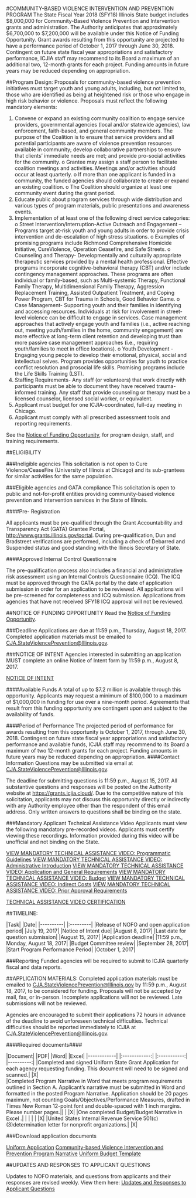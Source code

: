 


#COMMUNITY-BASED VIOLENCE INTERVENTION AND PREVENTION PROGRAM 
The State Fiscal Year 2018 (SFY18) Illinois State budget includes \$8,000,000 for Community-Based Violence Prevention and Intervention grants and administration. The Authority anticipates that approximately \$6,700,000 to $7,200,000 will be available under this Notice of Funding Opportunity. Grant awards resulting from this opportunity are projected to have a performance period of October 1, 2017 through June 30, 2018. Contingent on future state fiscal year appropriations and satisfactory performance, ICJIA staff may recommend to its Board a maximum of an additional two, 12-month grants for each project. Funding amounts in future years may be reduced depending on appropriation. 

##Program Design: 
Proposals for community-based violence prevention initiatives must target youth and young adults, including, but not limited to, those who are identified as being at heightened risk or those who engage in high risk behavior or violence.  Proposals must reflect the following mandatory elements:
1. Convene or expand an existing community coalition to engage service providers, governmental agencies (local and/or statewide agencies), law enforcement, faith-based, and general community members. The purpose of the Coalition is to ensure that service providers and all potential participants are aware of violence prevention resources available in community; develop collaborative partnerships to ensure that clients’ immediate needs are met; and provide pro-social activities for the community.
o	Grantee may assign a staff person to facilitate coalition meetings and activities. Meetings and/or activities should occur at least quarterly.
o	If more than one applicant is funded in a community, the funded agencies should collaborate to create or expand an existing coalition.
o	 The Coalition should organize at least one community event during the grant period.
2. Educate public about program services through wide distribution and various types of program materials, public presentations and awareness events.
3. Implementation of at least one of the following direct service categories:
o	Street Intervention/Interruption-Active Outreach and Engagement – Programs target at-risk youth and young adults in order to provide crisis intervention and de-escalation of high stress situations. o	Examples of promising programs include Richmond Comprehensive Homicide Initiative, CureViolence, Operation Ceasefire, and Safe Streets. 
o	Counseling and Therapy- Developmentally and culturally appropriate therapeutic services provided by a mental health professional. Effective programs incorporate cognitive-behavioral therapy (CBT) and/or include contingency management approaches. These programs are often individual or family-based, such as Multi-systemic Therapy, Functional Family Therapy, Multidimensional Family Therapy, Aggression Replacement Training, Assisted Outpatient Treatment, and Coping Power Program, CBT for Trauma in Schools, Good Behavior Game.
o	Case Management- Supporting youth and their families in identifying and accessing resources. Individuals at risk for involvement in street-level violence can be difficult to engage in services. Case management approaches that actively engage youth and families (i.e., active reaching out, meeting youth/families in the home, community engagement) are more effective at long-term client retention and developing trust than more passive case management approaches (i.e., requiring youth/families to meet in office locations). 
o	Youth Development - Engaging young people to develop their emotional, physical, social and intellectual selves. Program provides opportunities for youth to practice conflict resolution and prosocial life skills. Promising programs include the Life Skills Training (LST). 
4. Staffing Requirements- Any staff (or volunteers) that work directly with participants must be able to document they have received trauma-informed training. Any staff that provide counseling or therapy must be a licensed counselor, licensed social worker, or equivalent. 
5. Applicant must budget for one ICJIA-coordinated, full-day meeting in Chicago.
6. Applicant must comply with all prescribed assessment tools and reporting requirements.

See the [Notice of Funding Opportunity](CBvipNOFO.pdf), for program design, staff, and training requirements.

##ELIGIBILITY 

###Ineligible agencies
This solicitation is not open to Cure Violence/CeaseFire (University of Illinois at Chicago) and its sub-grantees for similar activities for the same population. 

###Eligible agencies and GATA compliance
This solicitation is open to public and not-for-profit entities providing community-based violence prevention and intervention services in the State of Illinois. 

####Pre- Registration

All applicants must be pre-qualified through the Grant Accountability and Transparency Act (GATA) Grantee Portal, http://www.grants.illinois.gov/portal. During pre-qualification, Dun and Bradstreet verifications are performed, including a check of Debarred and Suspended status and good standing with the Illinois Secretary of State.

####Approved Internal Control Questionnaire

The pre-qualification process also includes a financial and administrative risk assessment using an Internal Controls Questionnaire (ICQ). The ICQ must be approved through the GATA portal by the date of application submission in order for an application to be reviewed.  All applications will be pre-screened for completeness and ICQ submission. Applications from agencies that have not received SFY18 ICQ approval will not be reviewed.

##NOTICE OF FUNDING OPPORTUNITY 
Read the [Notice of Funding Opportunity](CBvipNOFO.pdf). 

###Deadline
Applications are due at 11:59 p.m., Thursday, August 18, 2017. Completed application materials must be emailed to [CJA.StateViolencePrevention@Illinois.gov](CJA.StateViolencePrevention@Illinois.gov).



###NOTICE OF INTENT
Agencies interested in submitting an application MUST complete an online Notice of Intent form by 11:59 p.m., August 8, 2017. 

[NOTICE OF INTENT ](https://www.surveygizmo.com/s3/3706158/Community-Based-Violence-Intervention-and-Prevention-NOFO-Notice-of-Intent)


####Available Funds
A total of up to \$7.2 million is available through this opportunity.  Applicants may request a minimum of \$100,000 to a maximum of $1,000,000 in funding for use over a nine-month period. Agreements that result from this funding opportunity are contingent upon and subject to the availability of funds.

####Period of Performance
The projected period of performance for awards resulting from this opportunity is October 1, 2017, through June 30, 2018. Contingent on future state fiscal year appropriations and satisfactory performance and available funds, ICJIA staff may recommend to its Board a maximum of two 12-month grants for each project.  Funding amounts in future years may be reduced depending on appropriation.
####Contact Information
Questions may be submitted via email at [CJA.StateViolencePrevention@Illinois.gov](CJA.StateViolencePrevention@Illinois.gov).

The deadline for submitting questions is 11:59 p.m., August 15, 2017. All substantive questions and responses will be posted on the Authority website at https://grants.icjia.cloud/. Due to the competitive nature of this solicitation, applicants may not discuss this opportunity directly or indirectly with any Authority employee other than the respondent of this email address. Only written answers to questions shall be binding on the state. 

###Mandatory Applicant Technical Assistance Video
Applicants must view the following mandatory pre-recorded videos.   Applicants must certify viewing these recordings. Information provided during this video will be unofficial and not binding on the State.

[VIEW MANDATORY TECHNICAL ASSISTANCE VIDEO: Programmatic Guidelines](https://www.youtube.com/embed/8tc1Eaik7RI)
[VIEW MANDATORY TECHNICAL ASSISTANCE VIDEO: Administrative Introduction](https://www.youtube.com/embed/lDFdUttzLhY)
[VIEW MANDATORY TECHNICAL ASSISTANCE VIDEO: Application and General Requirements](https://www.youtube.com/embed/FTeznPSc9_c)
[VIEW MANDATORY TECHNICAL ASSISTANCE VIDEO: Budget](https://www.youtube.com/embed/i9XB4EkYpe0)
[VIEW MANDATORY TECHNICAL ASSISTANCE VIDEO: Indirect Costs](https://www.youtube.com/embed/lDFdUttzLhY)
[VIEW MANDATORY TECHNICAL ASSISTANCE VIDEO: Prior Approval Requirements](https://www.youtube.com/embed/zFh7otQwaJA)

[TECHNICAL ASSISTANCE VIDEO CERTIFICATION](https://www.surveygizmo.com/s3/3706762/Community-Based-Violence-Intervention-and-Prevention-NOFO-Technical-Assistance-Webinar-Certification)



##TIMELINE:

|Task|	|Date|
|----------| |:---------|
|Release of NOFO and open application period|		|July 19, 2017|
|Notice of Intent due|	|August 8, 2017|
|Last date for question submission|	|August 15, 2017|
|Application deadline|	|11:59 p.m., Monday, August 18, 2017|
|Budget Committee review|	|September 28, 2017|
|Start Program Performance Period|	|October 1, 2017|

###Reporting
Funded agencies will be required to submit to ICJIA quarterly fiscal and data reports.

##APPLICATION MATERIALS: 
Completed application materials must be emailed to [CJA.StateViolencePrevention@Illinois.gov](CJA.StateViolencePrevention@Illinois.gov) by 11:59 p.m., August 18, 2017, to be considered for funding.  Proposals will not be accepted by mail, fax, or in-person. Incomplete applications will not be reviewed. Late submissions will not be reviewed.

Agencies are encouraged to submit their applications 72 hours in advance of the deadline to avoid unforeseen technical difficulties. Technical difficulties should be reported immediately to ICJIA at [CJA.StateViolencePrevention@Illinois.gov](CJA.StateViolencePrevention@Illinois.gov).

####Required documents####

|Document|	|PDF|	|Word|	|Excel|
|------------|       |:------------:|  |:-----------:|  |----------:|
|Completed and signed Uniform State Grant Application for each agency requesting funding. This document will need to be signed and scanned.|	   |X|		
|Completed Program Narrative in Word that meets program requirements outlined in Section A. Applicant’s narrative must be submitted in Word and formatted in the posted Program Narrative. Application should be 20 pages maximum, not counting Goals/Objectives/Performance Measures, drafted in Times New Roman 12-point font and double-spaced with 1 inch margins. Please number pages.|| | 		|X|	
|One completed Budget/Budget Narrative in Excel .|  | |  | | 			|X|
|United States Internal Revenue Service 501(c)(3)determination letter for nonprofit organizations.| 	|X|

###Download application documents

[Uniform Application](CBvipApplication.docx) 
[Community-based Violence Intervention and Prevention Program Narrative](CBvipNarrative.docx)
[Uniform Budget Template](CBvipBudget.xlsx)

##UPDATES AND RESPONSES TO APPLICANT QUESTIONS

Updates to NOFO materials, and questions from applicants and their responses are revised weekly. View them here:
[Updates and Responses to Applicant Questions](CBvipResponseToApplicantQuestions.pdf)



	

